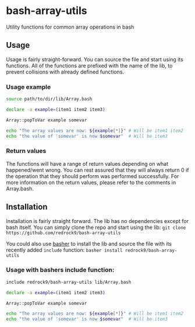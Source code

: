 # bash-array-utils
Utility functions  for common array operations in bash

## Usage
Usage is fairly straight-forward. You can source the file and start using its functions.
All of the functions are prefixed with the name of the lib, to prevent collisions with already defined functions.

### Usage example
```bash
source path/to/dir/lib/Array.bash

declare -a example=(item1 item2 item3)

Array::popToVar example somevar

echo "The array values are now: ${example[*]}" # Will be item1 item2
echo "the value of 'somevar' is now $somevar"  # Will be item3
```

### Return values
The functions will have a range of return values depending on what happened/went wrong. You can rest assured that
they will always return 0 if the operation that they should perform was performed successfully. For more information
on the return values, please refer to the comments in Array.bash.

## Installation
Installation is fairly straight forward. The lib has no dependencies except for bash itself. You can simply clone the
repo and start using the lib:
`git clone https://github.com/redrock9/bash-array-utils`

You could also use [basher](https://github.com/basherpm/basher) to install the lib and source the file with its recently added
`include` function:
`basher install redrock9/bash-array-utils`

### Usage with bashers include function:
```bash
include redrock9/bash-array-utils lib/Array.bash

declare -a example=(item1 item2 item3)

Array::popToVar example somevar

echo "The array values are now: ${example[*]}" # Will be item1 item2
echo "the value of 'somevar' is now $somevar"  # Will be item3

```
